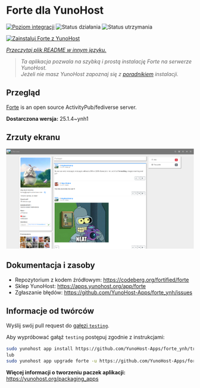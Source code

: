 <!--
To README zostało automatycznie wygenerowane przez <https://github.com/YunoHost/apps/tree/master/tools/readme_generator>
Nie powinno być ono edytowane ręcznie.
-->

# Forte dla YunoHost

[![Poziom integracji](https://apps.yunohost.org/badge/integration/forte)](https://ci-apps.yunohost.org/ci/apps/forte/)
![Status działania](https://apps.yunohost.org/badge/state/forte)
![Status utrzymania](https://apps.yunohost.org/badge/maintained/forte)

[![Zainstaluj Forte z YunoHost](https://install-app.yunohost.org/install-with-yunohost.svg)](https://install-app.yunohost.org/?app=forte)

*[Przeczytaj plik README w innym języku.](./ALL_README.md)*

> *Ta aplikacja pozwala na szybką i prostą instalację Forte na serwerze YunoHost.*  
> *Jeżeli nie masz YunoHost zapoznaj się z [poradnikiem](https://yunohost.org/install) instalacji.*

## Przegląd

[Forte](https://codeberg.org/fortified/forte/) is an open source ActivityPub/fediverse server.


**Dostarczona wersja:** 25.1.4~ynh1

## Zrzuty ekranu

![Zrzut ekranu z Forte](./doc/screenshots/example.png)

## Dokumentacja i zasoby

- Repozytorium z kodem źródłowym: <https://codeberg.org/fortified/forte>
- Sklep YunoHost: <https://apps.yunohost.org/app/forte>
- Zgłaszanie błędów: <https://github.com/YunoHost-Apps/forte_ynh/issues>

## Informacje od twórców

Wyślij swój pull request do [gałęzi `testing`](https://github.com/YunoHost-Apps/forte_ynh/tree/testing).

Aby wypróbować gałąź `testing` postępuj zgodnie z instrukcjami:

```bash
sudo yunohost app install https://github.com/YunoHost-Apps/forte_ynh/tree/testing --debug
lub
sudo yunohost app upgrade forte -u https://github.com/YunoHost-Apps/forte_ynh/tree/testing --debug
```

**Więcej informacji o tworzeniu paczek aplikacji:** <https://yunohost.org/packaging_apps>
